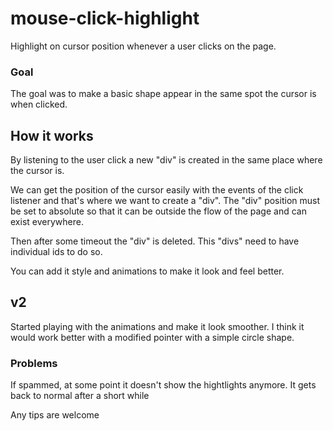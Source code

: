 # mouse-click-highlight

Highlight on cursor position whenever a user clicks on the page.

  ### Goal

  The goal was to make a basic shape appear in the same spot the cursor is when clicked.
  

## How it works

By listening to the user click a new "div" is created in the same place where the cursor is.

We can get the position of the cursor easily with the events of the click listener and that's where we want to create a "div". The "div" position must be set to absolute so that it can be outside the flow of the page and can exist everywhere.

Then after some timeout the "div" is deleted. This "divs" need to have individual ids to do so.

You can add it style and animations to make it look and feel better.


## v2

Started playing with the animations and make it look smoother. I think it would work better with a modified pointer with a simple circle shape.

### Problems

If spammed, at some point it doesn't show the hightlights anymore. It gets back to normal after a short while


Any tips are welcome
